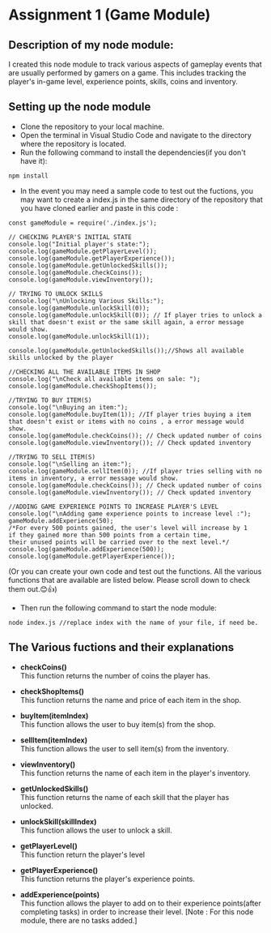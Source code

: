 # Assignment 1 (Game Module)

## Description of my node module: 
I created this node module to track various aspects of gameplay events that are usually performed by gamers on a game. This includes tracking the player's in-game level, experience points, skills, coins and inventory. 

## Setting up the node module
+ Clone the repository to your local machine.
+ Open the terminal in Visual Studio Code and navigate to the directory where the repository is located.
+ Run the following command to install the dependencies(if you don't have it):
```
npm install
```

+ In the event you may need a sample code to test out the fuctions, you may want to create a index.js in the same directory of the repository that you have cloned earlier and paste in this code :


```
const gameModule = require('./index.js'); 

// CHECKING PLAYER'S INITIAL STATE
console.log("Initial player's state:");
console.log(gameModule.getPlayerLevel()); 
console.log(gameModule.getPlayerExperience()); 
console.log(gameModule.getUnlockedSkills());
console.log(gameModule.checkCoins());
console.log(gameModule.viewInventory()); 

// TRYING TO UNLOCK SKILLS 
console.log("\nUnlocking Various Skills:");
console.log(gameModule.unlockSkill(0)); 
console.log(gameModule.unlockSkill(0)); // If player tries to unlock a skill that doesn't exist or the same skill again, a error message would show.
console.log(gameModule.unlockSkill(1));

console.log(gameModule.getUnlockedSkills());//Shows all available skills unlocked by the player

//CHECKING ALL THE AVAILABLE ITEMS IN SHOP
console.log("\nCheck all available items on sale: ");
console.log(gameModule.checkShopItems()); 

//TRYING TO BUY ITEM(S)
console.log("\nBuying an item:");
console.log(gameModule.buyItem(1)); //If player tries buying a item that doesn't exist or items with no coins , a error message would show.
console.log(gameModule.checkCoins()); // Check updated number of coins
console.log(gameModule.viewInventory()); // Check updated inventory

//TRYING TO SELL ITEM(S)
console.log("\nSelling an item:");
console.log(gameModule.sellItem(0)); //If player tries selling with no items in inventory, a error message would show.
console.log(gameModule.checkCoins()); // Check updated number of coins
console.log(gameModule.viewInventory()); // Check updated inventory

//ADDING GAME EXPERIENCE POINTS TO INCREASE PLAYER'S LEVEL
console.log("\nAdding game experience points to increase level :");
gameModule.addExperience(50);
/*For every 500 points gained, the user's level will increase by 1 
if they gained more than 500 points from a certain time, 
their unused points will be carried over to the next level.*/
console.log(gameModule.addExperience(500)); 
console.log(gameModule.getPlayerExperience());
```

(Or you can create your own code and test out the functions. All the various functions that are available are listed below. Please scroll down to check them out.😊👍)

+ Then run the following command to start the node module:
```
node index.js //replace index with the name of your file, if need be.
```



## The Various fuctions and their explanations
+ **checkCoins()**     
    This function returns the number of coins the player has.


+ **checkShopItems()**     
    This function returns the name and price of each item in the shop.

+ **buyItem(itemIndex)**     
    This function allows the user to buy item(s) from the shop.
    

+ **sellItem(itemIndex)**     
    This function allows the user to sell item(s) from the inventory.

+ **viewInventory()**      
    This function returns the name of each item in the player's inventory.

+ **getUnlockedSkills()**     
    This function returns the name of each skill that the player has unlocked.

+ **unlockSkill(skillIndex)**     
    This function allows the user to unlock a skill.

+ **getPlayerLevel()**     
    This function return the player's level

+ **getPlayerExperience()**     
    This function returns the player's experience points.

+ **addExperience(points)**     
    This function allows the player to add on to their experience points(after completing tasks) in order to increase their level. [Note : For this node module, there are no tasks added.]












